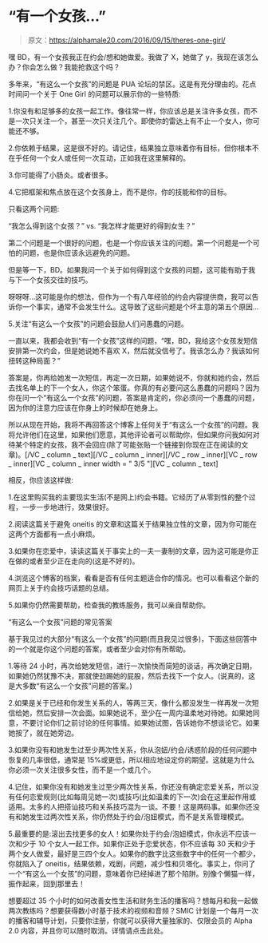 # “有一个女孩…”

> 原文：<https://alphamale20.com/2016/09/15/theres-one-girl/>

嘿 BD，有一个女孩我正在约会/想和她做爱。我做了 X，她做了 y，我现在该怎么办？你会怎么做？我能抢救这个吗？

多年来，“有这么一个女孩”的问题是 PUA 论坛的禁区。这是有充分理由的。花点时间问一个关于 One Girl 的问题可以展示你的一些特质:

1.你没有和足够多的女孩一起工作。像往常一样，你应该总是关注许多女孩，而不是一次只关注一个，甚至一次只关注几个。即使你的雷达上有不止一个女人，你可能还不够。

2.你依赖于结果，这是很不好的。请记住，结果独立意味着你有目标，但你根本不在乎任何一个女人或任何一次互动，正如我在这里解释的。

3.你可能得了小肠炎。或者很多。

4.它把框架和焦点放在这个女孩身上，而不是你，你的技能和你的目标。

只看这两个问题:

“我怎么得到这个女孩？”
vs.
“我怎样才能更好的得到女生？”

第二个问题是一个很好的问题，也是一个你应该关注的问题。第一个问题是一个可怕的问题，也是你应该永远避免的问题。

但是等一下，BD。如果我问一个关于如何得到这个女孩的问题，这可能有助于我与下一个女孩交往的技巧。

呀呀呀...这可能是你的想法，但作为一个有八年经验的约会内容提供商，我可以告诉你一个事实，通常不会发生什么。这导致了这些问题是个坏主意的第五个原因...

5.关注“有这么一个女孩”的问题会鼓励人们问愚蠢的问题。

一直以来，我都会收到“有一个女孩”这样的问题，“嘿，BD，我给这个女孩发短信安排第一次约会，但是她说她不喜欢 X，然后就没信号了。我该怎么办？我该如何扭转这种局面？”

答案是，你再给她发一次短信，再定一次日期，如果她说不，你就和她约会，然后去找名单上的下一个女人，你这个笨蛋。你真的有必要问这么愚蠢的问题吗？因为你在问一个“有这么一个女孩”的问题，答案是肯定的，你必须问一个愚蠢的问题，因为你的注意力应该在你身上的时候却在她身上。

所以从现在开始，我将不再回答这个博客上任何关于“有这么一个女孩”的问题。我将允许他们在这里，如果他们愿意，其他评论者可以帮助你，但如果你问我如何对待某个特定的女孩，我不会回应(除了可能张贴一个链接到你现在正在阅读的文章)。[/VC _ column _ text][/VC _ column _ inner][/VC _ row _ inner][VC _ row _ inner][VC _ column _ inner width = " 3/5 "][VC _ column _ text]

相反，你应该这样做:

1.在这里购买我的主要现实生活(不是网上)约会书籍。它经历了从零到性的整个过程，一步一步地进行，效果很好。

2.阅读这篇关于避免 oneitis 的文章和这篇关于结果独立性的文章，因为你可能在这两个方面都有一点小麻烦。

3.如果你在恋爱中，读读这篇关于事实上的一夫一妻制的文章，因为这可能是你正在做的或者至少正在走向的(这是不好的)。

4.浏览这个博客的档案，看看是否有任何主题适合你的情况。也可以看看这个新的网页上关于约会技巧话题的总结。

5.如果你仍然需要帮助，检查我的教练服务，我可以亲自帮助你。

“有这么一个女孩”问题的常见答案

基于我见过的大部分“有这么一个女孩”的问题(而且我见过很多)，下面这些回答中的一个就是你这个问题的答案，或者至少会对你有所帮助。

1.等待 24 小时，再次给她发短信，进行一次愉快而简短的谈话，再次确定日期，如果她仍然犹豫不决，那就使劲踢她的屁股，然后去找下一个女人。(说真的，这是大多数“有这么一个女孩”问题的答案。)

2.如果是关于已经和你发生关系的人，等两三天，像什么都没发生一样再发一次短信给她，然后安排一次会面。如果她说不，至少在一周内温柔地对待她。如果她同意，不要讨论你们之前讨论的任何事情。如果她试图，告诉她你不想谈论它。如果她按了，就在她旁边。

3.如果你没有和她发生过至少两次性关系，你从泡妞/约会/诱惑阶段的任何问题中恢复的几率很低，通常是 15%或更低，所以相应地设定你的期望。这就是为什么你必须一次关注很多女性，而不是一个或几个。

4.记住，如果你没有和她发生过至少两次性关系，你还没有确定恋爱关系，所以没有任何恋爱规则(比如每周见她一次)或技巧(比如温柔的下一次)会在这里起作用或适用。太多的人把搭讪技巧和关系技巧混为一谈。不要！这是两码事。如果你还没有和她发生过两次性关系，你仍然处于约会/泡妞模式，而不是关系管理模式。

5.最重要的是:滚出去找更多的女人！如果你处于约会/泡妞模式，你永远不应该一次和少于 10 个女人一起工作。如果你正处于恋爱状态，你不应该每 30 天和少于两个女人做爱，最好是三四个女人。如果你的数字比这些数字中的任何一个都少，你就陷入了 oneitis，结果依赖，戏剧，问题，减少性和贝塔化。事实上，你问了一个“有这么一个女孩”的问题，意味着你已经掉进了那个陷阱。别像个懒猫一样，振作起来，回到那里去！

想要超过 35 个小时的如何改善女性生活和财务生活的播客吗？想每月和我一起做两次教练吗？想要获得数小时基于技术的视频和音频？SMIC 计划是一个每月一次的播客和辅导计划，只要你注册，你就可以获得大量独家的、仅限会员的 Alpha 2.0 内容，并且你可以随时取消。详情请点击此处。